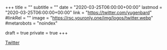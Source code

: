 +++
title = ""
subtitle = ""
date = "2020-03-25T06:00:00+00:00"
lastmod = "2020-03-25T06:00:00+00:00"
link = "https://twitter.com/yugenbard"
#linkRel = ""
image = "https://rsc.youronly.one/img/logos/twitter.webp"
#metarobots = "noindex"

draft = true
private = true
+++

[Twitter](https://twitter.com/yugenbard "Twitter")
